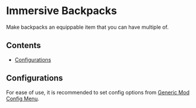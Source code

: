 ﻿# Immersive Backpacks

Make backpacks an equippable item that you can have multiple of.

## Contents

* [Configurations](#configurations)

## Configurations

For ease of use, it is recommended to set config options
from [Generic Mod Config Menu](https://www.nexusmods.com/stardewvalley/mods/5098).